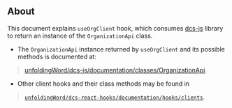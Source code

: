 <!-- title: Organization, depth: 0 -->

## About

This document explains `useOrgClient` hook, which consumes [dcs-js](https://github.com/unfoldingWord/dcs-js) library to return an instance of the `OrganizationApi` class.

* The `OrganizationApi` instance returned by `useOrgClient` and its possible methods is documented at:

> [unfoldingWord/dcs-js/documentation/classes/OrganizationApi](https://github.com/unfoldingWord/dcs-js/blob/master/documentation/classes/OrganizationApi.md).

* Other client hooks and their class methods may be found in

> [`unfoldingWord/dcs-react-hooks/documentation/hooks/clients`](/#/Hooks/Clients).

